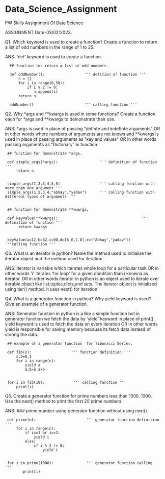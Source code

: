 # Data_Science_Assignment
PW Skills Assignment Of Data Science

ASSIGNMENT   Date-03/02/2023.

Q1. Which keyword is used to create a function? Create a function to return a list of odd numbers in the range of 1 to 25.

ANS: 'def' keyword is used to create a function.
      
      ## function for return a list of odd numbers.
      
      def oddNumber():                  ''' defition of function '''
          n = []                     
          for i in range(0,50):
              if i % 2 != 0:
                 n.append(i)
          return n       
          
      oddNumber()                       ''' calling function '''
      
  
Q2. Why *args and **kwargs is used in some functions? Create a function each for *args and **kwargs to demonstrate their use.

ANS: *args is used in place of passing "definte and indefinte arguments" OR in other words where numbers of arguments are not knows and **kwargs is used in place of        passing arguments as "key and values" OR in other words passing arguments as "Dictonary" in function.

     ## function for demonstrate *args.
     
     def simple_args(*args):                   ''' definition of function '''
         return n
         
     
     simple_args(1,2,3,4,5,6)                  ''' calling function with more than one argument '''
     simple_args(1,2,3,4,"abhay","yadav")      ''' calling function with different types of arguments '''
     
     
     ## function for demonstrate **kwargs.
     
     def keyValue(**kwargs):                                      ''' definition of function '''       
          return kwargs
          
      
     keyValue(a=12,b=32,c=90,d=[5,6,7,8],e=("Abhay","yadav"))      '''calling function '''
     
     
     
Q3. What is an iterator in python? Name the method used to initialise the iterator object and the method used for iteration.

ANS: iterator is variable which iterates whole loop for a particular task OR in other words 'i' iterates 'for loop' for a given condition than i knowna as iterator.
     OR in other words iterator in python is an object used to iterate over iterable object like list,tuples,dicts,and sets.
     The iterator object is initialized using tier() method.
     It uses next() for iteration.




Q4. What is a generator function in python? Why yield keyword is used? Give an example of a generator function.

ANS: Generator function in python is a like a simple function but in generator function we fetch the data by 'yield' keyword in place of print().
     yield keyword is used to fetch the data on every iteration OR in other words yield is responsible for saving memory because its fetch data instead of storing        the data.
     
     ## example of a generator function  for fibonacci Series.
     
     def fib(n):                  ''' function definition '''
         a,b=0,1
         for i in range(n):
             yield a
             a,b=b,a+b
             
             
     for i in fib(10):             ''' calling function '''
         print(i)
     
     
Q5. Create a generator function for prime numbers less than 1000. 1000. Use the next() method to print the first 20 prime numbers.

ANS: ### prime number using generator function without using next().
     
     def prime(n):                       ''' generator function definition '''
         for i in range(n):
             if i==1 or i==2:
                 yield i
             else:
                 if i % 2 != 0:
                     yield i
       
     
     for i in prime(1000):               ''' generator function calling '''
            print(i)
